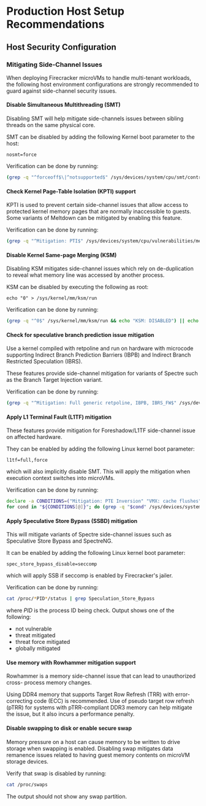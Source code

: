 # Production Host Setup Recommendations

## Host Security Configuration

### Mitigating Side-Channel Issues

When deploying Firecracker microVMs to handle multi-tenant workloads, the
following host environment configurations are strongly recommended to guard
against side-channel security issues.

#### Disable Simultaneous Multithreading (SMT)

Disabling SMT will help mitigate side-channels issues between sibling
threads on the same physical core.

SMT can be disabled by adding the following Kernel boot parameter to the host:

```
nosmt=force
````

Verification can be done by running:

```bash
(grep -q "^forceoff$\|^notsupported$" /sys/devices/system/cpu/smt/control && echo "Hyperthreading: DISABLED") || echo "Hyperthreading: ENABLED"
```

#### Check Kernel Page-Table Isolation (KPTI) support

KPTI is used to prevent certain side-channel issues that allow access to
protected kernel memory pages that are normally inaccessible to guests. Some
variants of Meltdown can be mitigated by enabling this feature.

Verification can be done by running:

```bash
(grep -q "^Mitigation: PTI$" /sys/devices/system/cpu/vulnerabilities/meltdown && echo "KPTI: SUPPORTED") || echo "KPTI: NOT SUPPORTED"
```

#### Disable Kernel Same-page Merging (KSM)

Disabling KSM mitigates side-channel issues which rely on de-duplication to
reveal what memory line was accessed by another process.

KSM can be disabled by executing the following as root:

```
echo "0" > /sys/kernel/mm/ksm/run
```

Verification can be done by running:

```bash
(grep -q "^0$" /sys/kernel/mm/ksm/run && echo "KSM: DISABLED") || echo "KSM: ENABLED"
```

#### Check for speculative branch prediction issue mitigation

Use a kernel compiled with retpoline and run on hardware with microcode
supporting Indirect Branch Prediction Barriers (IBPB) and Indirect Branch
Restricted Speculation (IBRS).

These features provide side-channel mitigation for variants of Spectre such
as the Branch Target Injection variant.

Verification can be done by running:

```bash
(grep -q "^Mitigation: Full generic retpoline, IBPB, IBRS_FW$" /sys/devices/system/cpu/vulnerabilities/spectre_v2 && echo "retpoline, IBPB, IBRS: ENABLED") || echo "retpoline, IBPB, IBRS: DISABLED"
```

#### Apply L1 Terminal Fault (L1TF) mitigation

These features provide mitigation for Foreshadow/L1TF side-channel issue on
affected hardware.

They can be enabled by adding the following Linux kernel boot parameter:

```
l1tf=full,force
```

which will also implicitly disable SMT.  This will apply the mitigation when
execution context switches into microVMs.

Verification can be done by running:

```bash
declare -a CONDITIONS=("Mitigation: PTE Inversion" "VMX: cache flushes")
for cond in "${CONDITIONS[@]}"; do (grep -q "$cond" /sys/devices/system/cpu/vulnerabilities/l1tf && echo "$cond: ENABLED") || echo "$cond: DISABLED"; done
```

#### Apply Speculative Store Bypass (SSBD) mitigation

This will mitigate variants of Spectre side-channel issues such as
Speculative Store Bypass and SpectreNG.

It can be enabled by adding the following Linux kernel boot parameter:

```
spec_store_bypass_disable=seccomp
```

which will apply SSB if seccomp is enabled by Firecracker's jailer.

Verification can be done by running:

```bash
cat /proc/*PID*/status | grep Speculation_Store_Bypass
```

where *PID* is the process ID being check.  Output shows one of the
following:
- not vulnerable
- threat mitigated
- threat force mitigated
- globally mitigated

#### Use memory with Rowhammer mitigation support

Rowhammer is a memory side-channel issue that can lead to unauthorized cross-
process memory changes.

Using DDR4 memory that supports Target Row Refresh (TRR) with error-correcting
code (ECC) is recommended. Use of pseudo target row refresh (pTRR) for systems
with pTRR-compliant DDR3 memory can help mitigate the issue, but it also
incurs a performance penalty.

#### Disable swapping to disk or enable secure swap

Memory pressure on a host can cause memory to be written to drive storage when
swapping is enabled. Disabling swap mitigates data remanence issues related to
having guest memory contents on microVM storage devices.

Verify that swap is disabled by running:

```bash
cat /proc/swaps
```

The output should not show any swap partition.
